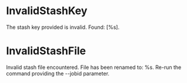 # InvalidStashKey

The stash key provided is invalid. Found: [%s].

# InvalidStashFile

Invalid stash file encountered. File has been renamed to: %s. Re-run the command providing the --jobid parameter.
